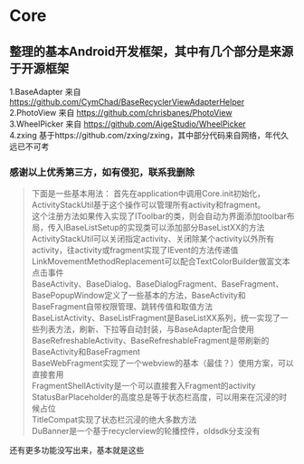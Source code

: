 # Core

## 整理的基本Android开发框架，其中有几个部分是来源于开源框架

1.BaseAdapter 来自 https://github.com/CymChad/BaseRecyclerViewAdapterHelper  
2.PhotoView 来自 https://github.com/chrisbanes/PhotoView  
3.WheelPicker 来自 https://github.com/AigeStudio/WheelPicker  
4.zxing 基于https://github.com/zxing/zxing，其中部分代码来自网络，年代久远已不可考    

### 感谢以上优秀第三方，如有侵犯，联系我删除

> 下面是一些基本用法：
> 首先在application中调用Core.init初始化，ActivityStackUtil基于这个操作可以管理所有activity和fragment。  
>  这个注册方法如果传入实现了IToolbar的类，则会自动为界面添加toolbar布局，传入IBaseListSetup的实现类可以添加部分BaseListXX的方法  
> ActivityStackUtil可以关闭指定activity、关闭除某个activity以外所有activity，往activity或fragment实现了IEvent的方法传递值  
> LinkMovementMethodReplacement可以配合TextColorBuilder做富文本点击事件  
> BaseActivity、BaseDialog、BaseDialogFragment、BaseFragment、BasePopupWindow定义了一些基本的方法，BaseActivity和BaseFragment自带权限管理、跳转传值和取值方法  
> BaseListActivity、BaseListFragment是BaseListXX系列，统一实现了一些列表方法，刷新、下拉等自动封装，与BaseAdapter配合使用  
> BaseRefreshableActivity、BaseRefreshableFragment是带刷新的BaseActivity和BaseFragment  
> BaseWebFragment实现了一个webview的基本（最佳？）使用方案，可以直接套用  
> FragmentShellActivity是一个可以直接套入Fragment的activity  
> StatusBarPlaceholder的高度总是等于状态栏高度，可以用来在沉浸的时候占位  
> TitleCompat实现了状态栏沉浸的绝大多数方法  
> DuBanner是一个基于recyclerview的轮播控件，oldsdk分支没有   

还有更多功能没写出来，基本就是这些   

   
